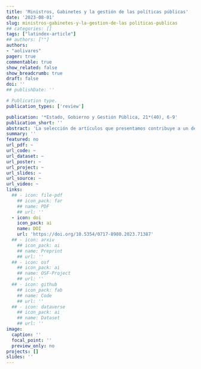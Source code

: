 ```yaml
---
title: 'Ministros, Gabinetes y la gestión de las políticas públicas'
date: '2023-08-01'
slug: ministros-gabinetes-y-la-gestion-de-las politicas-publicas
## categories: []
tags: ["latindex-article"]
## authors: [""]
authors:
- "aolivares"
pager: true
commentable: true
show_related: false
show_breadcrumb: true
draft: false
doi: ''
## publishDate: ''

# Publication type.
publication_types: ['review']

publication: '*Estado, Gobierno y Gestión Pública, 21*(40), 6-9'
publication_short: ''
abstract: 'La selección de artículos que presentamos contribuye a un debate actual, vigente y con múltiples implicancias que permite discutir cómo el gobierno y sus agentes toman decisiones con base a sus experiencias anteriores (trayectoria) o a sus redes políticas. Del mismo modo, nos permite avanzar en nuevas agendas de investigación en las cuales se puedan desarrollar preguntas sobre el alcance de las instituciones en el desarrollo de políticas públicas, estilos de gobierno, orienta-ciones programáticas.'
summary: ''
featured: no
url_pdf: ~
url_code: ~
url_dataset: ~
url_poster: ~
url_project: ~
url_slides: ~
url_source: ~
url_video: ~
links:
  ## - icon: file-pdf
    ## icon_pack: far
    ## name: PDF
    ## url: ''
  - icon: doi
    icon_pack: ai
    name: DOI
    url: 'https://doi.org/10.5354/0717-8980.2023.71387'
  ## - icon: arxiv
    ## icon_pack: ai
    ## name: Preprint
    ## url: ''
  ## - icon: osf
    ## icon_pack: ai
    ## name: OSF-Project
    ## url: ''
  ## - icon: github
    ## icon_pack: fab
    ## name: Code
    ## url: ''
  ## - icon: dataverse
    ## icon_pack: ai
    ## name: Dataset
    ## url: ''
image:
  caption: ''
  focal_point: ''
  preview_only: no
projects: []
slides: ''
---
```

